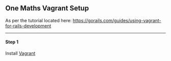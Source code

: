 ## One Maths Vagrant Setup

As per the tutorial located here: https://gorails.com/guides/using-vagrant-for-rails-development

----

#### Step 1


Install [Vagrant](http://www.vagrantup.com/downloads.html)

